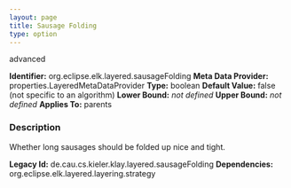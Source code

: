 ```yaml
---
layout: page
title: Sausage Folding
type: option
---
```

advanced

**Identifier:** org.eclipse.elk.layered.sausageFolding
**Meta Data Provider:** properties.LayeredMetaDataProvider
**Type:** boolean
**Default Value:**  false  (not specific to an algorithm)
**Lower Bound:** *not defined*
**Upper Bound:** *not defined*
**Applies To:** parents

### Description
Whether long sausages should be folded up nice and tight.

**Legacy Id:** de.cau.cs.kieler.klay.layered.sausageFolding
**Dependencies:** org.eclipse.elk.layered.layering.strategy

